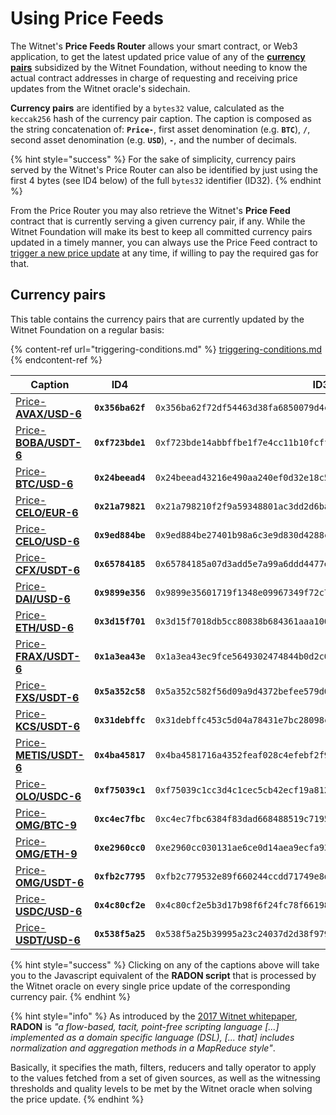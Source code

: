 # Using Price Feeds

The Witnet's **Price Feeds Router** allows your smart contract, or Web3 application, to get the latest updated price value of any of the [**currency pairs**](price-feeds-registry.md#currency-pairs) subsidized by the Witnet Foundation, without needing to know the actual contract addresses in charge of requesting and receiving price updates from the Witnet oracle's sidechain.

**Currency pairs** are identified by a `bytes32` value, calculated as the `keccak256` hash of the currency pair caption. The caption is composed as the string concatenation of: **`Price-`**, first asset denomination (e.g. **`BTC`**), **`/`**, second asset denomination (e.g. **`USD`**), **`-`**, and the number of decimals.

{% hint style="success" %}
For the sake of simplicity, currency pairs served by the Witnet's Price Router can also be identified by just using the first 4 bytes (see ID4 below) of the full `bytes32` identifier (ID32).
{% endhint %}

From the Price Router you may also retrieve the Witnet's **Price Feed** contract that is currently serving a given currency pair, if any. While the Witnet Foundation will make its best to keep all committed currency pairs updated in a timely manner, you can always use the Price Feed contract to [trigger a new price update](using-witnet-data-feeds.md#forcing-an-update-on-a-witnet-maintained-curreny-pair) at any time, if willing to pay the required gas for that.

## Currency pairs

This table contains the currency pairs that are currently updated by the Witnet Foundation on a regular basis:

{% content-ref url="triggering-conditions.md" %}
[triggering-conditions.md](triggering-conditions.md)
{% endcontent-ref %}

| **Caption**                                                                                                           | **ID4**          | **ID32**                                                             |
| --------------------------------------------------------------------------------------------------------------------- | ---------------- | -------------------------------------------------------------------- |
| [Price-**AVAX/USD-6**](https://github.com/witnet/witnet-price-feed-examples/blob/master/requests/AvaxUsdPrice.js)     | **`0x356ba62f`** | `0x356ba62f72df54463d38fa6850079d4ca77a035bd8f193f17b10e40d67638d57` |
| [Price-**BOBA/USDT-6**](https://github.com/witnet/witnet-price-feed-examples/blob/master/requests/BobaUsdtPrice.js)   | **`0xf723bde1`** | `0xf723bde14abbffbe1f7e4cc11b10fcffdeb0873cadb864d13ca5fe5fa83255af` |
| [Price-**BTC/USD-6**](https://github.com/witnet/witnet-price-feed-examples/blob/master/requests/BtcUsdPrice.js)       | **`0x24beead4`** | `0x24beead43216e490aa240ef0d32e18c57beea168f06eabb94f5193868d500946` |
| [Price-**CELO/EUR-6**](https://github.com/witnet/witnet-price-feed-examples/blob/master/requests/CeloEurPrice.js)     | **`0x21a79821`** | `0x21a798210f2f9a59348801ac3dd2d6ba14edec757bd7bc1894181af90a7fd3a2` |
| [Price-**CELO/USD-6**](https://github.com/witnet/witnet-price-feed-examples/blob/master/requests/CeloUsdPrice.js)     | **`0x9ed884be`** | `0x9ed884be27401b98a6c3e9d830d4288c949712e57a58235927b1a00dcd487073` |
| [Price-**CFX/USDT-6**](https://github.com/witnet/witnet-price-feed-examples/blob/master/requests/CfxUsdtPrice.js)     | **`0x65784185`** | `0x65784185a07d3add5e7a99a6ddd4477e3c8caad717bac3ba3c3361d99a978c29` |
| [Price-**DAI/USD-6**](https://github.com/witnet/witnet-price-feed-examples/blob/master/requests/DaiUsdPrice.js)       | **`0x9899e356`** | `0x9899e35601719f1348e09967349f72c7d04800f17c14992d6dcf2f17fac713ea` |
| [Price-**ETH/USD-6**](https://github.com/witnet/witnet-price-feed-examples/blob/master/requests/EthUsdtPrice.js)      | **`0x3d15f701`** | `0x3d15f7018db5cc80838b684361aaa100bfadf8a11e02d5c1c92e9c6af47626c8` |
| [Price-**FRAX/USDT-6**](https://github.com/witnet/witnet-price-feed-examples/blob/master/requests/FraxUsdtPrice.js)   | **`0x1a3ea43e`** | `0x1a3ea43ec9fce5649302474844b0d2c0734ad605b3adfaf3baaab3b7ad43b1a4` |
| [Price-**FXS/USDT-6**](https://github.com/witnet/witnet-price-feed-examples/blob/master/requests/FxsUsdtPrice.js)     | **`0x5a352c58`** | `0x5a352c582f56d09a9d4372befee579d09061510e65d795c20901d53fa95fb9f3` |
| [Price-**KCS/USDT-6**](https://github.com/witnet/witnet-price-feed-examples/blob/master/requests/KcsUsdtPrice.js)     | **`0x31debffc`** | `0x31debffc453c5d04a78431e7bc28098c606d2bbeea22f10a35809924a201a977` |
| [Price-**METIS/USDT-6**](https://github.com/witnet/witnet-price-feed-examples/blob/master/requests/MetisUsdtPrice.js) | **`0x4ba45817`** | `0x4ba4581716a4352feaf028c4efebf2f9a3c6a03dc1030c92b74ea9c319606d7e` |
| [Price-**OLO/USDC-6**](https://github.com/witnet/witnet-price-feed-examples/blob/master/requests/OloUsdcPrice.js)     | **`0xf75039c1`** | `0xf75039c1cc3d4c1cec5cb42ecf19a812a123ba893e673ac920f0f8d3fcebbe34` |
| [Price-**OMG/BTC-9**](https://github.com/witnet/witnet-price-feed-examples/blob/master/requests/OmgBtcPrice.js)       | **`0xc4ec7fbc`** | `0xc4ec7fbc6384f83dad668488519c7195acafd67645ebcc7f76a84d77feaca2fb` |
| [Price-**OMG/ETH-9**](https://github.com/witnet/witnet-price-feed-examples/blob/master/requests/OmgEthPrice.js)       | **`0xe2960cc0`** | `0xe2960cc030131ae6ce0d14aea9ecfa937461aa22d2d55a36b44b27737a11bd75` |
| [Price-**OMG/USDT-6**](https://github.com/witnet/witnet-price-feed-examples/blob/master/requests/OmgUsdtPrice.js)     | **`0xfb2c7795`** | `0xfb2c779532e89f660244ccdd71749e8d75b3e53a8fc0d5531ef814f8b8300eef` |
| [Price-**USDC/USD-6**](https://github.com/witnet/witnet-price-feed-examples/blob/master/requests/UsdcUsdPrice.js)     | **`0x4c80cf2e`** | `0x4c80cf2e5b3d17b98f6f24fc78f661982b8ef656c3b75a038f7bfc6f93c1b20e` |
| [Price-**USDT/USD-6**](https://github.com/witnet/witnet-price-feed-examples/blob/master/requests/UsdtUsdPrice.js)     | **`0x538f5a25`** | `0x538f5a25b39995a23c24037d2d38f979c8fa7b00d001e897212d936e6f6556ef` |

{% hint style="success" %}
Clicking on any of the captions above will take you to the Javascript equivalent of the **RADON script** that is processed by the Witnet oracle on every single price update of the corresponding currency pair.
{% endhint %}

{% hint style="info" %}
As introduced by the [2017 Witnet whitepaper](https://witnet.io/witnet-whitepaper.pdf), **RADON** is _"a flow-based, tacit, point-free scripting language \[...] implemented as a domain specific language (DSL), \[... that] includes normalization and aggregation methods in a MapReduce style"_.

Basically, it specifies the math, filters, reducers and tally operator to apply to the values fetched from a set of given sources, as well as the witnessing thresholds and quality levels to be met by the Witnet oracle when solving the price update.
{% endhint %}
